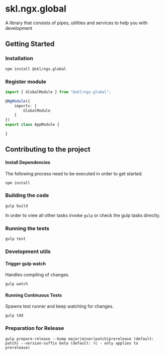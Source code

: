 # skl.ngx.global
A library that consists of pipes, utilities and services to help you with development

## Getting Started

### Installation

```shell
npm install @skl/ngx.global
```

### Register module

```ts
import { GlobalModule } from "@skl/ngx.global";

@NgModule({
    imports: [
        GlobalModule
    ]
})
export class AppModule {

}
```

## Contributing to the project

#### Install Dependencies
The following process need to be executed in order to get started.

```shell
npm install
```


### Building the code

```shell
gulp build
```
In order to view all other tasks invoke `gulp` or check the gulp tasks directly.

### Running the tests

```shell
gulp test
```

### Development utils

#### Trigger gulp watch
Handles compiling of changes.
```shell
gulp watch
```


#### Running Continuous Tests
Spawns test runner and keep watching for changes.
```
gulp tdd
```

### Preparation for Release

```
gulp prepare-release --bump major|minor|patch|prerelease (default: patch) --version-suffix beta (default: rc - only applies to prerelease)
```